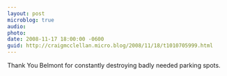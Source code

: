 ```yaml
---
layout: post
microblog: true
audio: 
photo: 
date: 2008-11-17 18:00:00 -0600
guid: http://craigmcclellan.micro.blog/2008/11/18/t1010705999.html
---
```

Thank You Belmont for constantly destroying badly needed parking spots.
